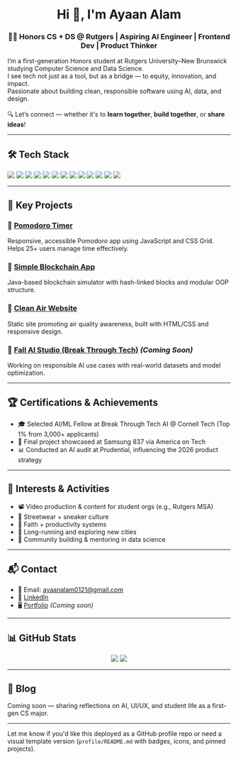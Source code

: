<h1 align="center">Hi 👋, I'm Ayaan Alam</h1>
<h3 align="center">👨‍💻 Honors CS + DS @ Rutgers | Aspiring AI Engineer | Frontend Dev | Product Thinker</h3>

<p align="left">
  I’m a first-generation Honors student at Rutgers University–New Brunswick studying Computer Science and Data Science.
  <br>
  I see tech not just as a tool, but as a bridge — to equity, innovation, and impact.
  <br>
  Passionate about building clean, responsible software using AI, data, and design.
  <br><br>
  🔍 Let’s connect — whether it's to <b>learn together</b>, <b>build together</b>, or <b>share ideas</b>!
</p>

---

## 🛠 Tech Stack
<p>
  <img src="https://img.shields.io/badge/Java-informational?style=flat&logo=java" />
  <img src="https://img.shields.io/badge/Python-informational?style=flat&logo=python" />
  <img src="https://img.shields.io/badge/JavaScript-informational?style=flat&logo=javascript" />
  <img src="https://img.shields.io/badge/HTML5-informational?style=flat&logo=html5" />
  <img src="https://img.shields.io/badge/CSS3-informational?style=flat&logo=css3" />
  <img src="https://img.shields.io/badge/React-informational?style=flat&logo=react" />
  <img src="https://img.shields.io/badge/TailwindCSS-informational?style=flat&logo=tailwindcss" />
  <img src="https://img.shields.io/badge/Firebase-informational?style=flat&logo=firebase" />
  <img src="https://img.shields.io/badge/Jupyter-informational?style=flat&logo=jupyter" />
  <img src="https://img.shields.io/badge/Scikit--learn-informational?style=flat&logo=scikitlearn" />
  <img src="https://img.shields.io/badge/Seaborn-informational?style=flat&logo=python" />
  <img src="https://img.shields.io/badge/Figma-informational?style=flat&logo=figma" />
  <img src="https://img.shields.io/badge/Jira-informational?style=flat&logo=jira" />
</p>

---

## 🚀 Key Projects

### 🔹 [Pomodoro Timer](https://github.com/aynalam12/pomodoro-timer)
Responsive, accessible Pomodoro app using JavaScript and CSS Grid. Helps 25+ users manage time effectively.

### 🔹 [Simple Blockchain App](https://github.com/aynalam12/simple-blockchain)
Java-based blockchain simulator with hash-linked blocks and modular OOP structure.

### 🔹 [Clean Air Website](https://github.com/aynalam12/clean-air)
Static site promoting air quality awareness, built with HTML/CSS and responsive design.

### 🔹 [Fall AI Studio (Break Through Tech)](https://www.breakthroughtech.org) *(Coming Soon)*
Working on responsible AI use cases with real-world datasets and model optimization.

---

## 🏆 Certifications & Achievements
- 🎓 Selected AI/ML Fellow at Break Through Tech AI @ Cornell Tech (Top 1% from 3,000+ applicants)
- 🥇 Final project showcased at Samsung 837 via America on Tech
- 📊 Conducted an AI audit at Prudential, influencing the 2026 product strategy

---

## 💬 Interests & Activities
- 📽 Video production & content for student orgs (e.g., Rutgers MSA)
- 👟 Streetwear + sneaker culture
- 🧠 Faith + productivity systems
- 🚴 Long-running and exploring new cities
- 🤝 Community building & mentoring in data science

---

## 📬 Contact
- 📧 Email: [ayaanalam0121@gmail.com](mailto:ayaanalam0121@gmail.com)  
- 💼 [LinkedIn](https://www.linkedin.com/in/ayaan-)  
- 🖥 [Portfolio](https://your-portfolio-link.com) *(Coming soon)*

---

## 📊 GitHub Stats

<p align="center">
  <img src="https://github-readme-stats.vercel.app/api?username=aynalam12&show_icons=true&theme=tokyonight&hide=stars" />
  <img src="https://github-readme-stats.vercel.app/api/top-langs/?username=aynalam12&layout=compact&theme=tokyonight" />
</p>

---

## 📝 Blog
Coming soon — sharing reflections on AI, UI/UX, and student life as a first-gen CS major.

---

Let me know if you'd like this deployed as a GitHub profile repo or need a visual template version (`profile/README.md` with badges, icons, and pinned projects).
